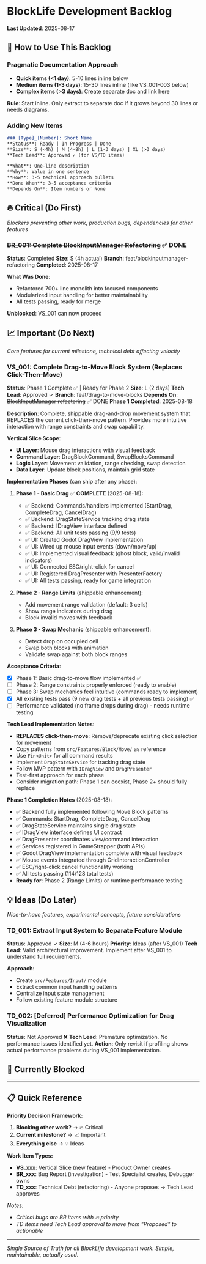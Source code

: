 # BlockLife Development Backlog

**Last Updated**: 2025-08-17

## 📖 How to Use This Backlog

### Pragmatic Documentation Approach
- **Quick items (<1 day)**: 5-10 lines inline below
- **Medium items (1-3 days)**: 15-30 lines inline (like VS_001-003 below)
- **Complex items (>3 days)**: Create separate doc and link here

**Rule**: Start inline. Only extract to separate doc if it grows beyond 30 lines or needs diagrams.

### Adding New Items
```markdown
### [Type]_[Number]: Short Name
**Status**: Ready | In Progress | Done
**Size**: S (<4h) | M (4-8h) | L (1-3 days) | XL (>3 days)
**Tech Lead**: Approved ✓ (for VS/TD items)

**What**: One-line description
**Why**: Value in one sentence  
**How**: 3-5 technical approach bullets
**Done When**: 3-5 acceptance criteria
**Depends On**: Item numbers or None
```

## 🔥 Critical (Do First)
*Blockers preventing other work, production bugs, dependencies for other features*

### ~~BR_001: Complete BlockInputManager Refactoring~~ ✅ DONE
**Status**: Completed
**Size**: S (4h actual) 
**Branch**: feat/blockinputmanager-refactoring
**Completed**: 2025-08-17

**What Was Done**: 
- Refactored 700+ line monolith into focused components
- Modularized input handling for better maintainability
- All tests passing, ready for merge

**Unblocked**: VS_001 can now proceed


## 📈 Important (Do Next)  
*Core features for current milestone, technical debt affecting velocity*

### VS_001: Complete Drag-to-Move Block System (Replaces Click-Then-Move)
**Status**: Phase 1 Complete ✅ | Ready for Phase 2
**Size**: L (2 days)
**Tech Lead**: Approved ✓
**Branch**: feat/drag-to-move-blocks
**Depends On**: ~~BlockInputManager refactoring~~ ✅ DONE
**Phase 1 Completed**: 2025-08-18

**Description**: Complete, shippable drag-and-drop movement system that REPLACES the current click-then-move pattern. Provides more intuitive interaction with range constraints and swap capability.

**Vertical Slice Scope**:
- **UI Layer**: Mouse drag interactions with visual feedback
- **Command Layer**: DragBlockCommand, SwapBlocksCommand
- **Logic Layer**: Movement validation, range checking, swap detection
- **Data Layer**: Update block positions, maintain grid state

**Implementation Phases** (can ship after any phase):
1. **Phase 1 - Basic Drag** ✅ **COMPLETE** (2025-08-18):
   - ✅ Backend: Commands/handlers implemented (StartDrag, CompleteDrag, CancelDrag)
   - ✅ Backend: DragStateService tracking drag state
   - ✅ Backend: IDragView interface defined
   - ✅ Backend: All unit tests passing (9/9 tests)
   - ✅ UI: Created Godot DragView implementation
   - ✅ UI: Wired up mouse input events (down/move/up)
   - ✅ UI: Implemented visual feedback (ghost block, valid/invalid indicators)
   - ✅ UI: Connected ESC/right-click for cancel
   - ✅ UI: Registered DragPresenter with PresenterFactory
   - ✅ UI: All tests passing, ready for game integration
   
2. **Phase 2 - Range Limits** (shippable enhancement):
   - Add movement range validation (default: 3 cells)
   - Show range indicators during drag
   - Block invalid moves with feedback
   
3. **Phase 3 - Swap Mechanic** (shippable enhancement):
   - Detect drop on occupied cell
   - Swap both blocks with animation
   - Validate swap against both block ranges

**Acceptance Criteria**:
- [x] Phase 1: Basic drag-to-move flow implemented ✅
- [ ] Phase 2: Range constraints properly enforced (ready to enable)
- [ ] Phase 3: Swap mechanics feel intuitive (commands ready to implement)
- [x] All existing tests pass (9 new drag tests + all previous tests passing) ✅
- [ ] Performance validated (no frame drops during drag) - needs runtime testing

**Tech Lead Implementation Notes**:
- **REPLACES click-then-move**: Remove/deprecate existing click selection for movement
- Copy patterns from `src/Features/Block/Move/` as reference
- Use `Fin<Unit>` for all command results
- Implement `DragStateService` for tracking drag state
- Follow MVP pattern with `IDragView` and `DragPresenter`
- Test-first approach for each phase
- Consider migration path: Phase 1 can coexist, Phase 2+ should fully replace

**Phase 1 Completion Notes** (2025-08-18):
- ✅ Backend fully implemented following Move Block patterns
- ✅ Commands: StartDrag, CompleteDrag, CancelDrag
- ✅ DragStateService maintains single drag state
- ✅ IDragView interface defines UI contract
- ✅ DragPresenter coordinates view/command interaction
- ✅ Services registered in GameStrapper (both APIs)
- ✅ Godot DragView implementation complete with visual feedback
- ✅ Mouse events integrated through GridInteractionController
- ✅ ESC/right-click cancel functionality working
- ✅ All tests passing (114/128 total tests)
- **Ready for**: Phase 2 (Range Limits) or runtime performance testing


## 💡 Ideas (Do Later)
*Nice-to-have features, experimental concepts, future considerations*

### TD_001: Extract Input System to Separate Feature Module
**Status**: Approved ✓
**Size**: M (4-6 hours)
**Priority**: Ideas (after VS_001)
**Tech Lead**: Valid architectural improvement. Implement after VS_001 to understand full requirements.

**Approach**:
- Create `src/Features/Input/` module
- Extract common input handling patterns
- Centralize input state management
- Follow existing feature module structure

### TD_002: [Deferred] Performance Optimization for Drag Visualization
**Status**: Not Approved ❌
**Tech Lead**: Premature optimization. No performance issues identified yet.
**Action**: Only revisit if profiling shows actual performance problems during VS_001 implementation.


## 🚧 Currently Blocked

---

## 📋 Quick Reference

**Priority Decision Framework:**
1. **Blocking other work?** → 🔥 Critical
2. **Current milestone?** → 📈 Important  
3. **Everything else** → 💡 Ideas

**Work Item Types:**
- **VS_xxx**: Vertical Slice (new feature) - Product Owner creates
- **BR_xxx**: Bug Report (investigation) - Test Specialist creates, Debugger owns
- **TD_xxx**: Technical Debt (refactoring) - Anyone proposes → Tech Lead approves

*Notes:*
- *Critical bugs are BR items with 🔥 priority*
- *TD items need Tech Lead approval to move from "Proposed" to actionable*

---
*Single Source of Truth for all BlockLife development work. Simple, maintainable, actually used.*